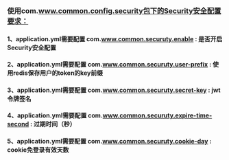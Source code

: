 ### 使用com.www.common.config.security包下的Security安全配置要求：
#### 1、application.yml需要配置 com.www.common.securuty.enable : 是否开启Security安全配置
#### 2、application.yml需要配置 com.www.common.securuty.user-prefix : 使用redis保存用户的token的key前缀
#### 3、application.yml需要配置 com.www.common.securuty.secret-key : jwt令牌签名
#### 4、application.yml需要配置 com.www.common.securuty.expire-time-second : 过期时间（秒）
#### 5、application.yml需要配置 com.www.common.securuty.cookie-day : cookie免登录有效天数

